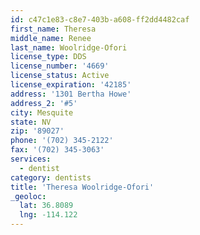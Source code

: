 ```yaml
---
id: c47c1e83-c8e7-403b-a608-ff2dd4482caf
first_name: Theresa
middle_name: Renee
last_name: Woolridge-Ofori
license_type: DDS
license_number: '4669'
license_status: Active
license_expiration: '42185'
address: '1301 Bertha Howe'
address_2: '#5'
city: Mesquite
state: NV
zip: '89027'
phone: '(702) 345-2122'
fax: '(702) 345-3063'
services:
  - dentist
category: dentists
title: 'Theresa Woolridge-Ofori'
_geoloc:
  lat: 36.8089
  lng: -114.122
---
```

